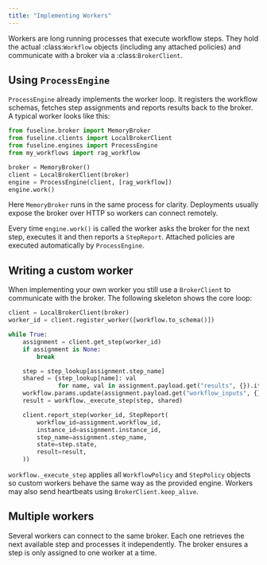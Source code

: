 ```yaml
---
title: "Implementing Workers"
---
```


Workers are long running processes that execute workflow steps. They
hold the actual :class:`Workflow` objects (including any attached
policies) and communicate with a broker via a :class:`BrokerClient`.

## Using ``ProcessEngine``

``ProcessEngine`` already implements the worker loop. It registers the
workflow schemas, fetches step assignments and reports results back to
the broker. A typical worker looks like this:

```python
from fuseline.broker import MemoryBroker
from fuseline.clients import LocalBrokerClient
from fuseline.engines import ProcessEngine
from my_workflows import rag_workflow

broker = MemoryBroker()
client = LocalBrokerClient(broker)
engine = ProcessEngine(client, [rag_workflow])
engine.work()
```

Here ``MemoryBroker`` runs in the same process for clarity.  Deployments
usually expose the broker over HTTP so workers can connect remotely.

Every time ``engine.work()`` is called the worker asks the broker for the
next step, executes it and then reports a ``StepReport``. Attached
policies are executed automatically by ``ProcessEngine``.

## Writing a custom worker

When implementing your own worker you still use a ``BrokerClient`` to
communicate with the broker. The following skeleton shows the core loop:

```python
client = LocalBrokerClient(broker)
worker_id = client.register_worker([workflow.to_schema()])

while True:
    assignment = client.get_step(worker_id)
    if assignment is None:
        break

    step = step_lookup[assignment.step_name]
    shared = {step_lookup[name]: val
              for name, val in assignment.payload.get("results", {}).items()}
    workflow.params.update(assignment.payload.get("workflow_inputs", {}))
    result = workflow._execute_step(step, shared)

    client.report_step(worker_id, StepReport(
        workflow_id=assignment.workflow_id,
        instance_id=assignment.instance_id,
        step_name=assignment.step_name,
        state=step.state,
        result=result,
    ))
```

``workflow._execute_step`` applies all ``WorkflowPolicy`` and
``StepPolicy`` objects so custom workers behave the same way as the
provided engine. Workers may also send heartbeats using
``BrokerClient.keep_alive``.

## Multiple workers

Several workers can connect to the same broker. Each one retrieves the
next available step and processes it independently. The broker ensures a
step is only assigned to one worker at a time.

